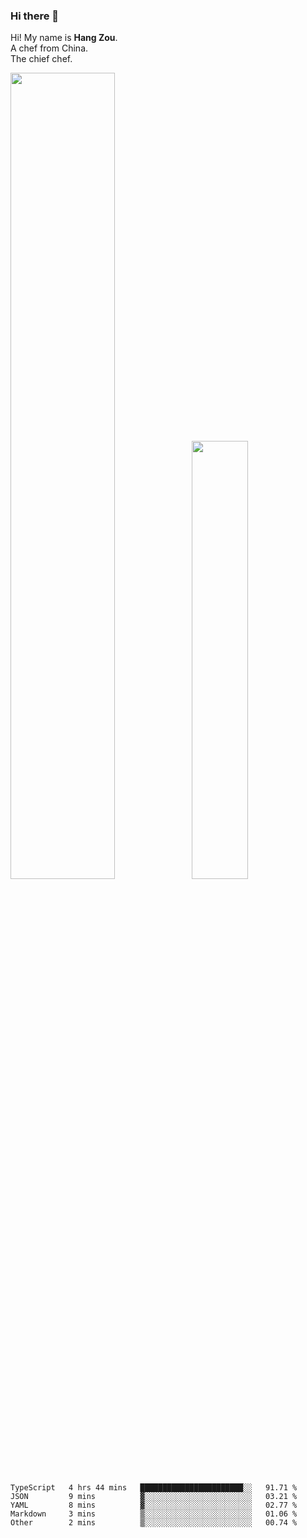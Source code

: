 ### Hi there 👋

Hi! My name is **Hang Zou**.  
A chef from China.  
The chief chef.

<img align="" width="57.5%" src="https://github-readme-stats.vercel.app/api?username=zouhangwithsweet&hide_title=true&hide_border=true&show_icons=true&include_all_commits=true&line_height=21" /><img align="" width="42.4%" src="https://github-readme-stats.vercel.app/api/top-langs/?username=zouhangwithsweet&hide_title=true&hide_border=true&layout=compact" />

<!--START_SECTION:waka-->

```text
TypeScript   4 hrs 44 mins   ███████████████████████░░   91.71 %
JSON         9 mins          ▓░░░░░░░░░░░░░░░░░░░░░░░░   03.21 %
YAML         8 mins          ▓░░░░░░░░░░░░░░░░░░░░░░░░   02.77 %
Markdown     3 mins          ▒░░░░░░░░░░░░░░░░░░░░░░░░   01.06 %
Other        2 mins          ▒░░░░░░░░░░░░░░░░░░░░░░░░   00.74 %
```

<!--END_SECTION:waka-->
